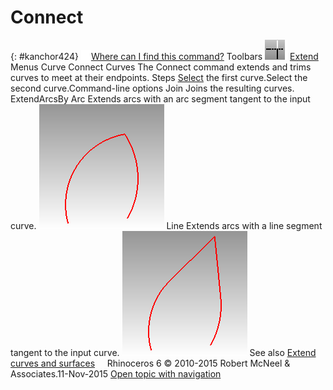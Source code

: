 ---
---


# Connect
{: #kanchor424}
 [![images/transparent.gif](images/transparent.gif)Where can I find this command?](javascript:void(0);) Toolbars
![images/connect.png](images/connect.png) [Extend](extend-toolbar.html) 
Menus
Curve
Connect Curves
The Connect command extends and trims curves to meet at their endpoints.
Steps
 [Select](select-objects.html) the first curve.Select the second curve.Command-line options
Join
Joins the resulting curves.
ExtendArcsBy
Arc
Extends arcs with an arc segment tangent to the input curve.
![images/connect-arc.png](images/connect-arc.png)
Line
Extends arcs with a line segment tangent to the input curve.
![images/connect-line.png](images/connect-line.png)
See also
 [Extend curves and surfaces](sak-extend.html) 
&#160;
&#160;
Rhinoceros 6 © 2010-2015 Robert McNeel &amp; Associates.11-Nov-2015
 [Open topic with navigation](connect.html) 

